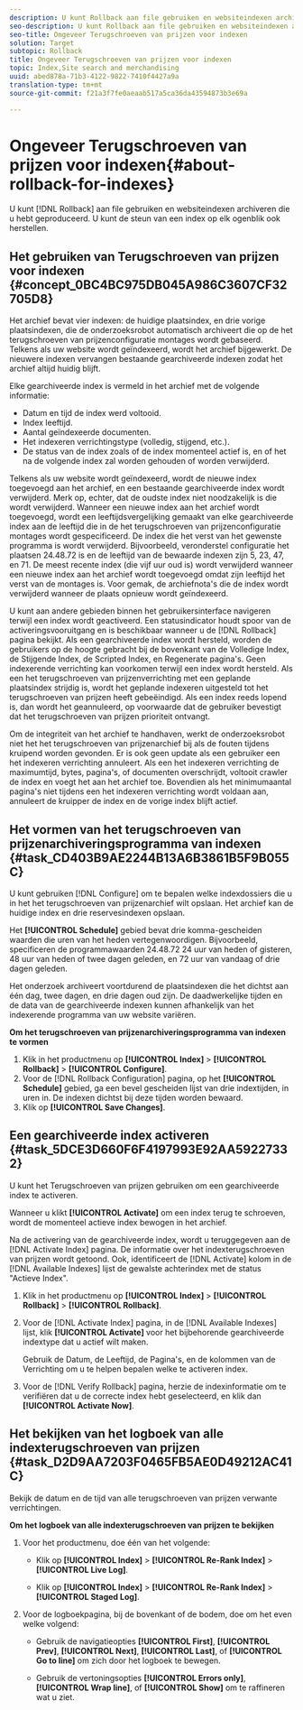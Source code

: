 ```yaml
---
description: U kunt Rollback aan file gebruiken en websiteindexen archiveren die u hebt geproduceerd. U kunt de steun van een index op elk ogenblik ook herstellen.
seo-description: U kunt Rollback aan file gebruiken en websiteindexen archiveren die u hebt geproduceerd. U kunt de steun van een index op elk ogenblik ook herstellen.
seo-title: Ongeveer Terugschroeven van prijzen voor indexen
solution: Target
subtopic: Rollback
title: Ongeveer Terugschroeven van prijzen voor indexen
topic: Index,Site search and merchandising
uuid: abed878a-71b3-4122-9822-7410f4427a9a
translation-type: tm+mt
source-git-commit: f21a3f7fe0aeaab517a5ca36da43594873b3e69a

---
```



# Ongeveer Terugschroeven van prijzen voor indexen{#about-rollback-for-indexes}

U kunt [!DNL Rollback] aan file gebruiken en websiteindexen archiveren die u hebt geproduceerd. U kunt de steun van een index op elk ogenblik ook herstellen.

## Het gebruiken van Terugschroeven van prijzen voor indexen {#concept_0BC4BC975DB045A986C3607CF32705D8}

Het archief bevat vier indexen: de huidige plaatsindex, en drie vorige plaatsindexen, die de onderzoeksrobot automatisch archiveert die op de het terugschroeven van prijzenconfiguratie montages wordt gebaseerd. Telkens als uw website wordt geïndexeerd, wordt het archief bijgewerkt. De nieuwere indexen vervangen bestaande gearchiveerde indexen zodat het archief altijd huidig blijft.

Elke gearchiveerde index is vermeld in het archief met de volgende informatie:

* Datum en tijd de index werd voltooid.
* Index leeftijd.
* Aantal geïndexeerde documenten.
* Het indexeren verrichtingstype (volledig, stijgend, etc.).
* De status van de index zoals of de index momenteel actief is, en of het na de volgende index zal worden gehouden of worden verwijderd.

Telkens als uw website wordt geïndexeerd, wordt de nieuwe index toegevoegd aan het archief, en een bestaande gearchiveerde index wordt verwijderd. Merk op, echter, dat de oudste index niet noodzakelijk is die wordt verwijderd. Wanneer een nieuwe index aan het archief wordt toegevoegd, wordt een leeftijdsvergelijking gemaakt van elke gearchiveerde index aan de leeftijd die in de het terugschroeven van prijzenconfiguratie montages wordt gespecificeerd. De index die het verst van het gewenste programma is wordt verwijderd. Bijvoorbeeld, veronderstel configuratie het plaatsen 24.48.72 is en de leeftijd van de bewaarde indexen zijn 5, 23, 47, en 71. De meest recente index (die vijf uur oud is) wordt verwijderd wanneer een nieuwe index aan het archief wordt toegevoegd omdat zijn leeftijd het verst van de montages is. Voor gemak, de archiefnota&#39;s die de index wordt verwijderd wanneer de plaats opnieuw wordt geïndexeerd.

U kunt aan andere gebieden binnen het gebruikersinterface navigeren terwijl een index wordt geactiveerd. Een statusindicator houdt spoor van de activeringsvooruitgang en is beschikbaar wanneer u de [!DNL Rollback] pagina bekijkt. Als een gearchiveerde index wordt hersteld, worden de gebruikers op de hoogte gebracht bij de bovenkant van de Volledige Index, de Stijgende Index, de Scripted Index, en Regenerate pagina&#39;s. Geen indexerende verrichting kan voorkomen terwijl een index wordt hersteld. Als een het terugschroeven van prijzenverrichting met een geplande plaatsindex strijdig is, wordt het geplande indexeren uitgesteld tot het terugschroeven van prijzen heeft gebeëindigd. Als een index reeds lopend is, dan wordt het geannuleerd, op voorwaarde dat de gebruiker bevestigt dat het terugschroeven van prijzen prioriteit ontvangt.

Om de integriteit van het archief te handhaven, werkt de onderzoeksrobot niet het het terugschroeven van prijzenarchief bij als de fouten tijdens kruipend worden gevonden. Er is ook geen update als een gebruiker een het indexeren verrichting annuleert. Als een het indexeren verrichting de maximumtijd, bytes, pagina&#39;s, of documenten overschrijdt, voltooit crawler de index en voegt het aan het archief toe. Bovendien als het minimumaantal pagina&#39;s niet tijdens een het indexeren verrichting wordt voldaan aan, annuleert de kruipper de index en de vorige index blijft actief.

## Het vormen van het terugschroeven van prijzenarchiveringsprogramma van indexen {#task_CD403B9AE2244B13A6B3861B5F9B055C}

U kunt gebruiken [!DNL Configure] om te bepalen welke indexdossiers die u in het het terugschroeven van prijzenarchief wilt opslaan. Het archief kan de huidige index en drie reservesindexen opslaan.

Het **[!UICONTROL Schedule]** gebied bevat drie komma-gescheiden waarden die uren van het heden vertegenwoordigen. Bijvoorbeeld, specificeren de programmawaarden 24.48.72 24 uur van heden of gisteren, 48 uur van heden of twee dagen geleden, en 72 uur van vandaag of drie dagen geleden.

Het onderzoek archiveert voortdurend de plaatsindexen die het dichtst aan één dag, twee dagen, en drie dagen oud zijn. De daadwerkelijke tijden en de data van de gearchiveerde indexen kunnen afhankelijk van het indexerende programma van uw website variëren.

**Om het terugschroeven van prijzenarchiveringsprogramma van indexen te vormen**

1. Klik in het productmenu op **[!UICONTROL Index]** > **[!UICONTROL Rollback]** > **[!UICONTROL Configure]**.
1. Voor de [!DNL Rollback Configuration] pagina, op het **[!UICONTROL Schedule]** gebied, ga een bevel gescheiden lijst van drie indextijden, in uren in. De indexen dichtst bij deze tijden worden bewaard.
1. Klik op **[!UICONTROL Save Changes]**.

## Een gearchiveerde index activeren {#task_5DCE3D660F6F4197993E92AA59227332}

U kunt het Terugschroeven van prijzen gebruiken om een gearchiveerde index te activeren.

Wanneer u klikt **[!UICONTROL Activate]** om een index terug te schroeven, wordt de momenteel actieve index bewogen in het archief.

Na de activering van de gearchiveerde index, wordt u teruggegeven aan de [!DNL Activate Index] pagina. De informatie over het indexterugschroeven van prijzen wordt getoond. Ook, identificeert de [!DNL Activate] kolom in de [!DNL Available Indexes] lijst de gewalste achterindex met de status &quot;Actieve Index&quot;.

1. Klik in het productmenu op **[!UICONTROL Index]** > **[!UICONTROL Rollback]** > **[!UICONTROL Rollback]**.
1. Voor de [!DNL Activate Index] pagina, in de [!DNL Available Indexes] lijst, klik **[!UICONTROL Activate]** voor het bijbehorende gearchiveerde indextype dat u actief wilt maken.

   Gebruik de Datum, de Leeftijd, de Pagina&#39;s, en de kolommen van de Verrichting om u te helpen bepalen welke te activeren index.
1. Voor de [!DNL Verify Rollback] pagina, herzie de indexinformatie om te verifiëren dat u de correcte index hebt geselecteerd, en klik dan **[!UICONTROL Activate Now]**.

## Het bekijken van het logboek van alle indexterugschroeven van prijzen {#task_D2D9AA7203F0465FB5AE0D49212AC41C}

Bekijk de datum en de tijd van alle terugschroeven van prijzen verwante verrichtingen.

**Om het logboek van alle indexterugschroeven van prijzen te bekijken**

1. Voor het productmenu, doe één van het volgende:

   * Klik op **[!UICONTROL Index]** > **[!UICONTROL Re-Rank Index]** > **[!UICONTROL Live Log]**.

   * Klik op **[!UICONTROL Index]** > **[!UICONTROL Re-Rank Index]** > **[!UICONTROL Staged Log]**.

1. Voor de logboekpagina, bij de bovenkant of de bodem, doe om het even welke volgend:

   * Gebruik de navigatieopties **[!UICONTROL First]**, **[!UICONTROL Prev]**, **[!UICONTROL Next]**, **[!UICONTROL Last]**, of **[!UICONTROL Go to line]** om zich door het logboek te bewegen.

   * Gebruik de vertoningsopties **[!UICONTROL Errors only]**, **[!UICONTROL Wrap line]**, of **[!UICONTROL Show]** om te raffineren wat u ziet.

